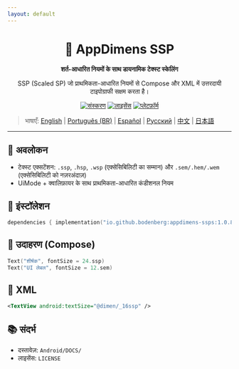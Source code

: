 ```yaml
---
layout: default
---
```


<div align="center">
    <h1>📐 AppDimens SSP</h1>
    <p><strong>शर्त-आधारित नियमों के साथ डायनामिक टेक्स्ट स्केलिंग</strong></p>
    <p>SSP (Scaled SP) जो प्राथमिकता-आधारित नियमों से Compose और XML में उत्तरदायी टाइपोग्राफी सक्षम करता है।</p>

[![संस्करण](https://img.shields.io/badge/version-1.0.8-blue.svg)](https://github.com/bodenberg/appdimens/releases)
[![लाइसेंस](https://img.shields.io/badge/license-Apache%202.0-green.svg)](../../../LICENSE)
[![प्लेटफ़ॉर्म](https://img.shields.io/badge/platform-Android%2021+-orange.svg)](https://developer.android.com/)
</div>

> भाषाएँ: [English](../../../../Android/appdimens_ssps/README.md) | [Português (BR)](../../pt-BR/Android/appdimens_ssps/README.md) | [Español](../../es/Android/appdimens_ssps/README.md) | [Русский](../../ru/Android/appdimens_ssps/README.md) | [中文](../../zh/Android/appdimens_ssps/README.md) | [日本語](../../ja/Android/appdimens_ssps/README.md)

---

## 🎯 अवलोकन
- टेक्स्ट एक्सटेंशन: `.ssp`, `.hsp`, `.wsp` (एक्सेसिबिलिटी का सम्मान) और `.sem/.hem/.wem` (एक्सेसिबिलिटी को नज़रअंदाज़)
- UiMode + क्वालिफ़ायर के साथ प्राथमिकता-आधारित कंडीशनल नियम

## 🚀 इंस्टॉलेशन
```kotlin
dependencies { implementation("io.github.bodenberg:appdimens-ssps:1.0.8") }
```

## 🎨 उदाहरण (Compose)
```kotlin
Text("शीर्षक", fontSize = 24.ssp)
Text("UI लेबल", fontSize = 12.sem)
```

## 📄 XML
```xml
<TextView android:textSize="@dimen/_16ssp" />
```

## 📚 संदर्भ
- दस्तावेज़: `Android/DOCS/`
- लाइसेंस: `LICENSE`

